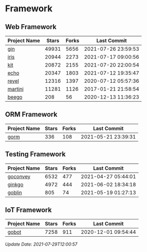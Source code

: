 # Framework

## Web Framework
| Project Name | Stars | Forks | Last Commit |
| ------------ | ----- | ----- | ----------- |
| [gin](https://github.com/gin-gonic/gin) | 49931 | 5656 | 2021-07-26 23:59:53 |
| [iris](https://github.com/kataras/iris) | 20944 | 2273 | 2021-07-17 09:00:56 |
| [kit](https://github.com/go-kit/kit) | 20872 | 2155 | 2021-07-20 22:00:54 |
| [echo](https://github.com/labstack/echo) | 20347 | 1803 | 2021-07-12 19:35:47 |
| [revel](https://github.com/revel/revel) | 12316 | 1397 | 2020-07-12 05:57:36 |
| [martini](https://github.com/go-martini/martini) | 11281 | 1126 | 2017-01-21 21:58:54 |
| [beego](https://github.com/astaxie/beego) | 208 | 56 | 2020-12-13 11:36:23 |

## ORM Framework
| Project Name | Stars | Forks | Last Commit |
| ------------ | ----- | ----- | ----------- |
| [gorm](https://github.com/jinzhu/gorm) | 336 | 108 | 2021-05-21 23:39:31 |

## Testing Framework
| Project Name | Stars | Forks | Last Commit |
| ------------ | ----- | ----- | ----------- |
| [goconvey](https://github.com/smartystreets/goconvey) | 6532 | 477 | 2021-04-27 05:44:01 |
| [ginkgo](https://github.com/onsi/ginkgo) | 4972 | 444 | 2021-06-02 18:34:18 |
| [goblin](https://github.com/franela/goblin) | 805 | 74 | 2021-05-19 01:27:13 |

## IoT Framework
| Project Name | Stars | Forks | Last Commit |
| ------------ | ----- | ----- | ----------- |
| [gobot](https://github.com/hybridgroup/gobot) | 7258 | 911 | 2020-12-01 09:54:44 |

*Update Date: 2021-07-29T12:00:57*